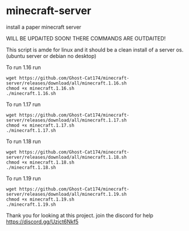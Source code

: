 # minecraft-server
install a paper minecraft server

WILL BE UPDAITED SOON! THERE COMMANDS ARE OUTDAITED!

This script is amde for linux and it should be a clean install of a server os. (ubuntu server or debian no desktop)

To run 1.16 run 
```shell
wget https://github.com/Ghost-Cat174/minecraft-server/releases/download/all/minecraft.1.16.sh
chmod +x minecraft.1.16.sh
./minecraft.1.16.sh
```

To run 1.17 run
```shell
wget https://github.com/Ghost-Cat174/minecraft-server/releases/download/all/minecraft.1.17.sh
chmod +x minecraft.1.17.sh
./minecraft.1.17.sh
```

To run 1.18 run
```shell
wget https://github.com/Ghost-Cat174/minecraft-server/releases/download/all/minecraft.1.18.sh
chmod +x minecraft.1.18.sh
./minecraft.1.18.sh
```

To run 1.19 run
```shell
wget https://github.com/Ghost-Cat174/minecraft-server/releases/download/all/minecraft.1.19.sh
chmod +x minecraft.1.19.sh
./minecraft.1.19.sh
```

Thank you for looking at this project. join the discord for help https://discord.gg/Uzjct6Nkf5
